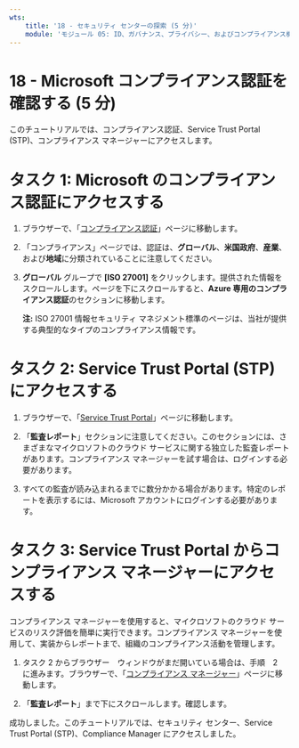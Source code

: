 ```yaml
---
wts:
    title: '18 - セキュリティ センターの探索 (5 分)'
    module: 'モジュール 05: ID、ガバナンス、プライバシー、およびコンプライアンス機能に関する説明'
---
```

# 18 - Microsoft コンプライアンス認証を確認する (5 分)

このチュートリアルでは、コンプライアンス認証、Service Trust Portal (STP)、コンプライアンス マネージャーにアクセスします。 

# タスク 1: Microsoft のコンプライアンス認証にアクセスする

1. ブラウザーで、「[コンプライアンス認証](https://docs.microsoft.com/ja-jp/compliance/regulatory/offering-home)」ページに移動します。

2. 「コンプライアンス」ページでは、認証は、**グローバル**、**米国政府**、**産業**、および**地域**に分類されていることに注意してください。

3. **グローバル** グループで **[ISO 27001]** をクリックします。提供された情報をスクロールします。ページを下にスクロールすると、**Azure 専用のコンプライアンス認証**のセクションに移動します。

    **注:** ISO 27001 情報セキュリティ マネジメント標準のページは、当社が提供する典型的なタイプのコンプライアンス情報です。


# タスク 2: Service Trust Portal (STP) にアクセスする

1. ブラウザーで、「[Service Trust Portal](https://servicetrust.microsoft.com/)」ページに移動します。

2. 「**監査レポート**」セクションに注意してください。このセクションには、さまざまなマイクロソフトのクラウド サービスに関する独立した監査レポートがあります。コンプライアンス マネージャーを試す場合は、ログインする必要があります。

3. すべての監査が読み込まれるまでに数分かかる場合があります。特定のレポートを表示するには、Microsoft アカウントにログインする必要があります。


# タスク 3: Service Trust Portal からコンプライアンス マネージャーにアクセスする

コンプライアンス マネージャーを使用すると、マイクロソフトのクラウド サービスのリスク評価を簡単に実行できます。コンプライアンス マネージャーを使用して、実装からレポートまで、組織のコンプライアンス活動を管理します。 

1. タスク 2 からブラウザー　ウィンドウがまだ開いている場合は、手順　2　に進みます。ブラウザーで、「[コンプライアンス マネージャー](https://servicetrust.microsoft.com/ComplianceManager)」ページに移動します。 

2. 「**監査レポート**」まで下にスクロールします。確認します。

成功しました。このチュートリアルでは、セキュリティ センター、Service Trust Portal (STP)、Compliance Manager にアクセスしました。

